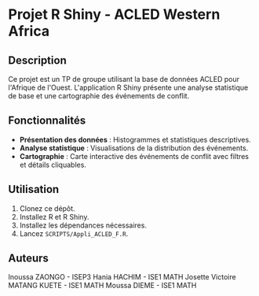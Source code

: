 # Projet R Shiny - ACLED Western Africa

## Description

Ce projet est un TP de groupe utilisant la base de données ACLED pour l'Afrique de l'Ouest. L'application R Shiny présente une analyse statistique de base et une cartographie des événements de conflit.

## Fonctionnalités

- **Présentation des données** : Histogrammes et statistiques descriptives.
- **Analyse statistique** : Visualisations de la distribution des événements.
- **Cartographie** : Carte interactive des événements de conflit avec filtres et détails cliquables.

## Utilisation

1. Clonez ce dépôt.
2. Installez R et R Shiny.
3. Installez les dépendances nécessaires.
4. Lancez `SCRIPTS/Appli_ACLED_F.R`.

## Auteurs
Inoussa ZAONGO - ISEP3
Hania HACHIM - ISE1 MATH
Josette Victoire MATANG KUETE - ISE1 MATH
Moussa DIEME - ISE1 MATH

